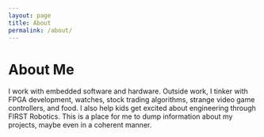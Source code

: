 ```yaml
---
layout: page
title: About
permalink: /about/
---
```


# About Me

I work with embedded software and hardware.  Outside work, I tinker with FPGA development, watches, stock trading algorithms, strange video game controllers, and food.  I also help kids get excited about engineering through FIRST Robotics.  This is a place for me to dump information about my projects, maybe even in a coherent manner.
